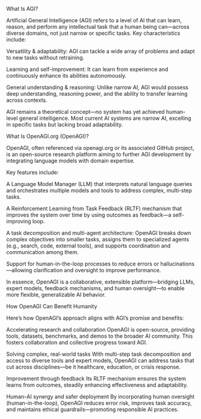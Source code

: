 What Is AGI?

Artificial General Intelligence (AGI) refers to a level of AI that can learn, reason, and perform any intellectual task that a human being can—across diverse domains, not just narrow or specific tasks. Key characteristics include:

Versatility & adaptability: AGI can tackle a wide array of problems and adapt to new tasks without retraining. 


Learning and self-improvement: It can learn from experience and continuously enhance its abilities autonomously. 


General understanding & reasoning: Unlike narrow AI, AGI would possess deep understanding, reasoning power, and the ability to transfer learning across contexts. 

AGI remains a theoretical concept—no system has yet achieved human-level general intelligence. Most current AI systems are narrow AI, excelling in specific tasks but lacking broad adaptability. 

What Is OpenAGI.org (OpenAGI)?

OpenAGI, often referenced via openagi.org or its associated GitHub project, is an open-source research platform aiming to further AGI development by integrating language models with domain expertise.

Key features include:

A Language Model Manager (LLM) that interprets natural language queries and orchestrates multiple models and tools to address complex, multi-step tasks. 


A Reinforcement Learning from Task Feedback (RLTF) mechanism that improves the system over time by using outcomes as feedback—a self-improving loop. 


A task decomposition and multi-agent architecture: OpenAGI breaks down complex objectives into smaller tasks, assigns them to specialized agents (e.g., search, code, external tools), and supports coordination and communication among them. 

Support for human-in-the-loop processes to reduce errors or hallucinations—allowing clarification and oversight to improve performance. 

In essence, OpenAGI is a collaborative, extensible platform—bridging LLMs, expert models, feedback mechanisms, and human oversight—to enable more flexible, generalizable AI behavior.

How OpenAGI Can Benefit Humanity

Here’s how OpenAGI’s approach aligns with AGI’s promise and benefits:

Accelerating research and collaboration
OpenAGI is open-source, providing tools, datasets, benchmarks, and demos to the broader AI community. This fosters collaboration and collective progress toward AGI. 


Solving complex, real-world tasks
With multi-step task decomposition and access to diverse tools and expert models, OpenAGI can address tasks that cut across disciplines—be it healthcare, education, or crisis response. 


Improvement through feedback
Its RLTF mechanism ensures the system learns from outcomes, steadily enhancing effectiveness and adaptability. 


Human–AI synergy and safer deployment
By incorporating human oversight (human-in-the-loop), OpenAGI reduces error risk, improves task accuracy, and maintains ethical guardrails—promoting responsible AI practices.
